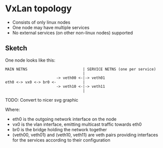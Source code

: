 # VxLan topology

+ Consists of only linux nodes
+ One node may have multiple services
+ No external services (on other non-linux nodes) supported

## Sketch

One node looks like this:

```
MAIN NETNS                         | SERVICE NETNS (one per service)
                                   |
                       -> veth00 <-|-> veth01
eth0 <-> vx0 <-> br0 <-            | 
                       -> veth10 <-|-> veth11
                                   | 
```

TODO: Convert to nicer svg graphic

Where:

+ eth0 is the outgoing network interface on the node
+ vx0 is the vlan interface, emitting multicast traffic towards eth0
+ br0 is the bridge holding the network together
+ (veth00, veth01) and (veth10, veth11) are veth pairs providing interfaces for the services according to their
  configuration